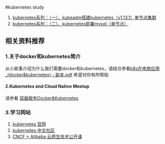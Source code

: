 #kubernetes  study

1. [kubernetes系列：（一）、kubeadm搭建kubernetes（v1.13.1）单节点集群](https://www.cnblogs.com/haoprogrammer/p/10245561.html)
2. [kubernetes系列：（二）、kubernetes部署mysql（单节点）](https://www.cnblogs.com/haoprogrammer/p/10827287.html)









## 相关资料推荐
### 1.关于docker和kubernetes简介
从小故事介绍为什么我们需要docker和kubernetes，请结合参看[k8s在电商应用_(docker&kubernetes) - 副本.pdf](https://github.com/haoprogrammer/kubernetes-study/blob/master/pdf/umf)
希望对你有所帮助


#### 2.Kubernetes and Cloud Native Meetup
请参看 [容器服务Docker&Kubernetes](https://yq.aliyun.com/teams/11/type_blog-cid_450-page_1)


### 3.学习网站
1. [kubernetes 官网](https://kubernetes.io/docs/tasks/)
2. [kubernetes 中文社区](http://docs.kubernetes.org.cn/)
3. [CNCF × Alibaba 云原生技术公开课](https://edu.aliyun.com/course/1651?spm=5176.10731334.0.0.1e376580uR7hsO)